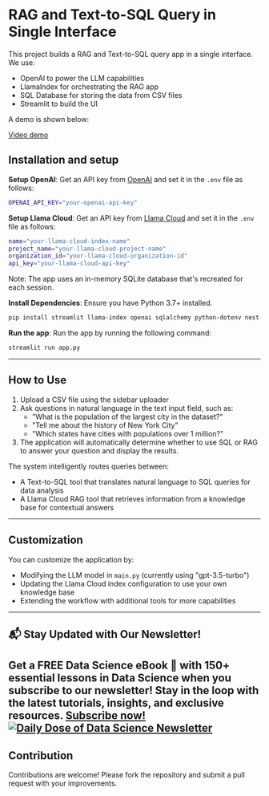 # RAG and Text-to-SQL Query in Single Interface
This project builds a RAG and Text-to-SQL query app in a single interface. We use:
- OpenAI to power the LLM capabilities
- LlamaIndex for orchestrating the RAG app
- SQL Database for storing the data from CSV files
- Streamlit to build the UI

A demo is shown below:

[Video demo](demo.mp4)

## Installation and setup

**Setup OpenAI**:
Get an API key from [OpenAI](https://openai.com/) and set it in the `.env` file as follows:
```bash
OPENAI_API_KEY="your-openai-api-key"
```

**Setup Llama Cloud**:
Get an API key from [Llama Cloud](https://llamacloud.ai/) and set it in the `.env` file as follows:
```bash
name="your-llama-cloud-index-name"
project_name="your-llama-cloud-project-name"
organization_id="your-llama-cloud-organization-id"
api_key="your-llama-cloud-api-key"
```
Note: The app uses an in-memory SQLite database that's recreated for each session.

**Install Dependencies**:
Ensure you have Python 3.7+ installed.
```bash
pip install streamlit llama-index openai sqlalchemy python-dotenv nest-asyncio
```

**Run the app**:
Run the app by running the following command:
```bash
streamlit run app.py
```

---
## How to Use

1. Upload a CSV file using the sidebar uploader
2. Ask questions in natural language in the text input field, such as:
   - "What is the population of the largest city in the dataset?"
   - "Tell me about the history of New York City"
   - "Which states have cities with populations over 1 million?"
3. The application will automatically determine whether to use SQL or RAG to answer your question and display the results.

The system intelligently routes queries between:
- A Text-to-SQL tool that translates natural language to SQL queries for data analysis
- A Llama Cloud RAG tool that retrieves information from a knowledge base for contextual answers

---
## Customization
You can customize the application by:
- Modifying the LLM model in `main.py` (currently using "gpt-3.5-turbo")
- Updating the Llama Cloud index configuration to use your own knowledge base
- Extending the workflow with additional tools for more capabilities

---
## 📬 Stay Updated with Our Newsletter!
**Get a FREE Data Science eBook** 📖 with 150+ essential lessons in Data Science when you subscribe to our newsletter! Stay in the loop with the latest tutorials, insights, and exclusive resources. [Subscribe now!](https://join.dailydoseofds.com)
[![Daily Dose of Data Science Newsletter](https://github.com/patchy631/ai-engineering/blob/main/resources/join_ddods.png)](https://join.dailydoseofds.com)
---

## Contribution
Contributions are welcome! Please fork the repository and submit a pull request with your improvements.

